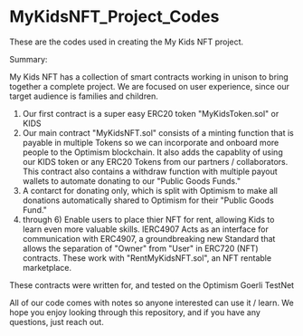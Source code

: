 # MyKidsNFT_Project_Codes
These are the codes used in creating the My Kids NFT project.

Summary:

My Kids NFT has a collection of smart contracts working in unison to bring together a complete project. We are focused
on user experience, since our target audience is families and children. 
1) Our first contract is a super easy ERC20 token "MyKidsToken.sol" or KIDS
2) Our main contract "MyKidsNFT.sol" consists of a minting function that is payable in multiple Tokens so we can 
incorporate and onboard more people to the Optimism blockchain. It also adds the capablity of using our KIDS token or 
any ERC20 Tokens from our partners / collaborators. This contract also contains a withdraw function with
multiple payout wallets to automate donating to our "Public Goods Funds."
3) A contarct for donating only, which is split with Optimism to make all donations automatically shared to Optimism for their "Public Goods Fund."
4) through 6) Enable users to place thier NFT for rent, allowing Kids to learn even more valuable skills.
IERC4907 Acts as an interface  for communication with ERC4907, a groundbreaking new Standard that allows the separation
of "Owner" from "User" in ERC720 (NFT) contracts. These work with "RentMyKidsNFT.sol", an NFT rentable marketplace.

These contracts were written for, and tested on the Optimism Goerli TestNet
 
All of our code comes with notes so anyone interested can use it / learn.
We hope you enjoy looking through this repository, and if you have any questions, just reach out.
